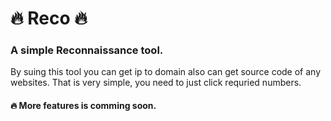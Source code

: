 # 🔥 Reco 🔥
### A simple Reconnaissance tool. 
By suing this tool you can get ip to domain also can get source code of any websites. That is very simple, you need to just click requried numbers. 
#### 🔥 More features is comming soon. 
